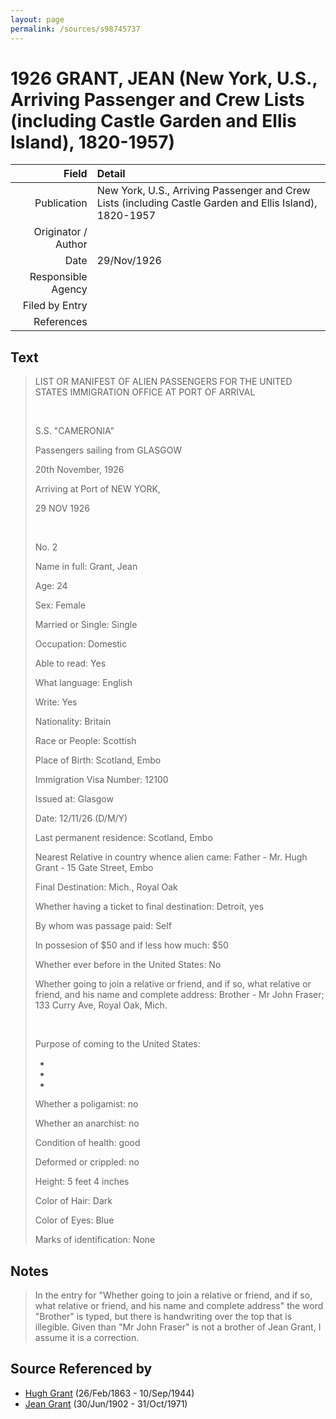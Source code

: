 ```yaml
---
layout: page
permalink: /sources/s98745737
---
```


# 1926 GRANT, JEAN (New York, U.S., Arriving Passenger and Crew Lists (including Castle Garden and Ellis Island), 1820-1957)

Field | Detail
---:|:---
Publication | New York, U.S., Arriving Passenger and Crew Lists (including Castle Garden and Ellis Island), 1820-1957
Originator / Author | 
Date | 29/Nov/1926
Responsible Agency | 
Filed by Entry | 
References | 

## Text

> LIST OR MANIFEST OF ALIEN PASSENGERS FOR THE UNITED STATES IMMIGRATION OFFICE AT PORT OF ARRIVAL
>
> <br/>
>
> S.S. "CAMERONIA"
>
> Passengers sailing from GLASGOW
>
> 20th November, 1926
>
> Arriving at Port of NEW YORK,
>
> 29 NOV 1926
>
> <br/>
>
> No. 2
>
> Name in full: Grant, Jean
>
> Age: 24
>
> Sex: Female
>
> Married or Single: Single
>
> Occupation: Domestic
>
> Able to read: Yes
>
> What language: English
>
> Write: Yes
>
> Nationality: Britain
>
> Race or People: Scottish
>
> Place of Birth: Scotland, Embo
>
> Immigration Visa Number: 12100
>
> Issued at: Glasgow
>
> Date: 12/11/26 (D/M/Y)
>
> Last permanent residence: Scotland, Embo
>
> Nearest Relative in country whence alien came: Father - Mr. Hugh Grant - 15 Gate Street, Embo
>
> Final Destination: Mich., Royal Oak
>
> Whether having a ticket to final destination: Detroit, yes
>
> By whom was passage paid: Self
>
> In possesion of $50 and if less how much: $50
>
> Whether ever before in the United States: No
>
> Whether going to join a relative or friend, and if so, what relative or friend, and his name and complete address: Brother - Mr John Fraser; 133 Curry Ave, Royal Oak, Mich.
>
> <br/>
>
> Purpose of coming to the United States:
>
> * [Question illegible]: No
>
> * [Question illegible]: Perm
>
> * [Question illegible]: Yes
>
> [Question illegible]: no
>
> Whether a poligamist: no
>
> Whether an anarchist: no
>
> [Question illegible]: no
>
> [Question illegible]: no
>
> [Question illegible]: no
>
> Condition of health: good
>
> Deformed or crippled: no
>
> Height: 5 feet 4 inches
>
> Color of Hair: Dark
>
> Color of Eyes: Blue
>
> Marks of identification: None
>

## Notes

> In the entry for "Whether going to join a relative or friend, and if so, what relative or friend, and his name and complete address" the word "Brother" is typed, but there is handwriting over the top that is illegible. Given than "Mr John Fraser" is not a brother of Jean Grant, I assume it is a correction.
>


## Source Referenced by

* [Hugh Grant](../people/@31066628@-hugh-grant-b1863-2-26-d1944-9-10.md) (26/Feb/1863 - 10/Sep/1944)
* [Jean Grant](../people/@81075921@-jean-grant-b1902-6-30-d1971-10-31.md) (30/Jun/1902 - 31/Oct/1971)
